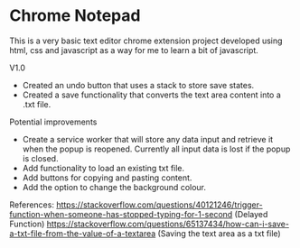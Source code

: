 # Chrome Notepad

This is a very basic text editor chrome extension project developed using html, css and javascript as a way for me to learn a bit of javascript.

V1.0 
- Created an undo button that uses a stack to store save states.
- Created a save functionality that converts the text area content into a .txt file.

Potential improvements 
- Create a service worker that will store any data input and retrieve it when the popup is reopened. Currently all input data is lost if the popup is closed.
- Add functionality to load an existing txt file.
- Add buttons for copying and pasting content.
- Add the option to change the background colour.

References:
https://stackoverflow.com/questions/40121246/trigger-function-when-someone-has-stopped-typing-for-1-second (Delayed Function)
https://stackoverflow.com/questions/65137434/how-can-i-save-a-txt-file-from-the-value-of-a-textarea (Saving the text area as a txt file)

